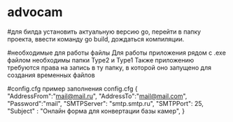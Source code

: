 # advocam

#для билда 
установить актуальную версию go, перейти в папку проекта, ввести команду go build, дождаться компиляции.

#необходимые для работы файлы
Для работы приложения рядом с .exe файлом необходимы папки Type2 и Type1
Также приложению требуются права на запись в ту папку, в которой оно запущено для создания временных файлов


#config.cfg
пример заполнения config.cfg
{
     "AddressFrom":"mail@mail.ru",
     "AddressTo":"mail@mail.com",
     "Password":"mail",
     "SMTPServer": "smtp.smtp.ru",
     "SMTPPort": 25,
     "Subject" : "Онлайн форма для конвертации базы камер",
}


